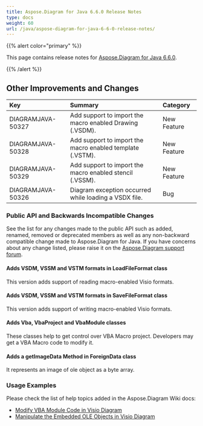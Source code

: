 ```yaml
---
title: Aspose.Diagram for Java 6.6.0 Release Notes
type: docs
weight: 60
url: /java/aspose-diagram-for-java-6-6-0-release-notes/
---
```


{{% alert color="primary" %}} 

This page contains release notes for [Aspose.Diagram for Java 6.6.0](https://repository.aspose.com/repo/com/aspose/aspose-diagram/6.6.0/).

{{% /alert %}} 
## **Other Improvements and Changes**

|**Key**|**Summary**|**Category**|
| :- | :- | :- |
|DIAGRAMJAVA-50327|Add support to import the macro enabled Drawing (.VSDM).|New Feature|
|DIAGRAMJAVA-50328|Add support to import the macro enabled template (.VSTM).|New Feature|
|DIAGRAMJAVA-50329|Add support to import the macro enabled stencil (.VSSM).|New Feature|
|DIAGRAMJAVA-50326|Diagram exception occurred while loading a VSDX file.|Bug|
### **Public API and Backwards Incompatible Changes**
See the list for any changes made to the public API such as added, renamed, removed or deprecated members as well as any non-backward compatible change made to Aspose.Diagram for Java. If you have concerns about any change listed, please raise it on the [Aspose.Diagram support forum](https://forum.aspose.com/c/diagram/17).
#### **Adds VSDM, VSSM and VSTM formats in LoadFileFormat class**
This version adds support of reading macro-enabled Visio formats.
#### **Adds VSDM, VSSM and VSTM formats in SaveFileFormat class**
This version adds support of writing macro-enabled Visio formats.
#### **Adds Vba, VbaProject and VbaModule classes**
These classes help to get control over VBA Macro project. Developers may get a VBA Macro code to modify it.
#### **Adds a getImageData Method in ForeignData class**
It represents an image of ole object as a byte array.
### **Usage Examples**
Please check the list of help topics added in the Aspose.Diagram Wiki docs:

- [Modify VBA Module Code in Visio Diagram](http://www.aspose.com/docs/display/diagramjava/Create%2C+Layout+and+Auto-Fit+Shapes#Create%2CLayoutandAuto-FitShapes-ModifyVBAModuleCodeinVisioDiagram)
- [Manipulate the Embedded OLE Objects in Visio Diagram](http://www.aspose.com/docs/display/diagramjava/Manipulate+the+Embedded+OLE+Objects+in+Visio+Diagram)
